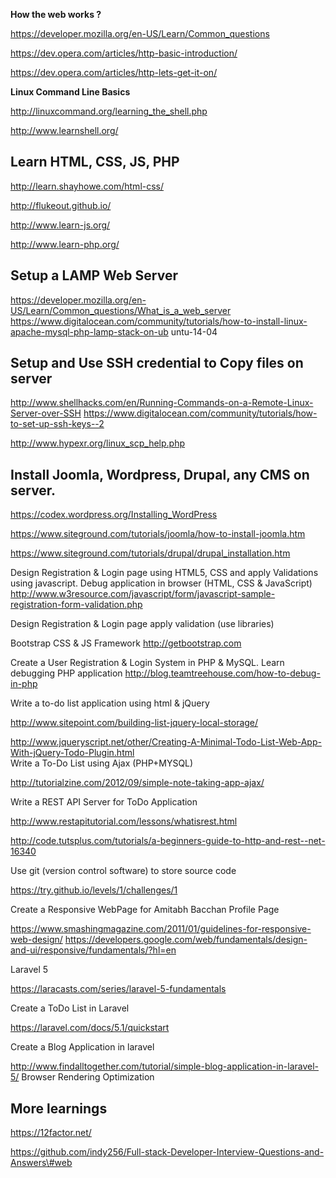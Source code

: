 **How the web works ?** 

https://developer.mozilla.org/en-US/Learn/Common_questions 

https://dev.opera.com/articles/http-basic-introduction/ 

https://dev.opera.com/articles/http-lets-get-it-on/ 

**Linux Command Line Basics** 

http://linuxcommand.org/learning_the_shell.php 

http://www.learnshell.org/ 

Learn HTML, CSS, JS, PHP 
------------------------
http://learn.shayhowe.com/html-css/ 

http://flukeout.github.io/ 

http://www.learn-js.org/ 

http://www.learn-php.org/ 

Setup a LAMP Web Server 
------------------------
https://developer.mozilla.org/en-US/Learn/Common_questions/What_is_a_web_server https://www.digitalocean.com/community/tutorials/how-to-install-linux-apache-mysql-php-lamp-stack-on-ub untu-14-04 

Setup and Use SSH credential to Copy files on server 
------------------------
http://www.shellhacks.com/en/Running-Commands-on-a-Remote-Linux-Server-over-SSH https://www.digitalocean.com/community/tutorials/how-to-set-up-ssh-keys--2 

http://www.hypexr.org/linux_scp_help.php 

Install Joomla, Wordpress, Drupal, any CMS on server. 
------------------------
https://codex.wordpress.org/Installing_WordPress 

https://www.siteground.com/tutorials/joomla/how-to-install-joomla.htm 

https://www.siteground.com/tutorials/drupal/drupal_installation.htm 

Design Registration & Login page using HTML5, CSS and apply Validations using javascript. Debug application in browser (HTML, CSS & JavaScript) 
http://www.w3resource.com/javascript/form/javascript-sample-registration-form-validation.php 

Design Registration & Login page apply validation (use libraries) 

Bootstrap CSS & JS Framework
http://getbootstrap.com 

Create a User Registration & Login System in PHP & MySQL. Learn debugging PHP application http://blog.teamtreehouse.com/how-to-debug-in-php 

Write a to-do list application using html & jQuery 

http://www.sitepoint.com/building-list-jquery-local-storage/ 

http://www.jqueryscript.net/other/Creating-A-Minimal-Todo-List-Web-App-With-jQuery-Todo-Plugin.html  
Write a To-Do List using Ajax (PHP+MYSQL) 

http://tutorialzine.com/2012/09/simple-note-taking-app-ajax/ 

Write a REST API Server for ToDo Application 

http://www.restapitutorial.com/lessons/whatisrest.html 

http://code.tutsplus.com/tutorials/a-beginners-guide-to-http-and-rest--net-16340 

Use git (version control software) to store source code 

https://try.github.io/levels/1/challenges/1 

Create a Responsive WebPage for Amitabh Bacchan Profile Page 

https://www.smashingmagazine.com/2011/01/guidelines-for-responsive-web-design/ https://developers.google.com/web/fundamentals/design-and-ui/responsive/fundamentals/?hl=en 

Laravel 5 

https://laracasts.com/series/laravel-5-fundamentals 

Create a ToDo List in Laravel 

https://laravel.com/docs/5.1/quickstart 

Create a Blog Application in laravel 

http://www.findalltogether.com/tutorial/simple-blog-application-in-laravel-5/ Browser Rendering Optimization 

More learnings
---------------
https://12factor.net/

https://github.com/indy256/Full-stack-Developer-Interview-Questions-and-Answers\#web
